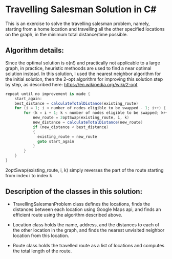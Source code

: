 # Travelling Salesman Solution in C#

This is an exercise to solve the travelling salesman problem, namely, starting from a home location and travelling all the other specified locations on the graph, in the minimum total distance/time possible.

## Algorithm details:

Since the optimal solution is o(n!) and practically not applicable to a large graph, in practice, heuristic methoods are used to find a near optimal solution instead.
In this solution, I used the nearest neighbor algorithm for the initial solution, then the 2-opt algorithm for improving this solution step by step, as described here: https://en.wikipedia.org/wiki/2-opt

```cs
repeat until no improvement is made {
    start_again:
    best_distance = calculateTotalDistance(existing_route)
    for (i = 1; i < number of nodes eligible to be swapped - 1; i++) {
        for (k = i + 1; k < number of nodes eligible to be swapped; k++) {
            new_route = 2optSwap(existing_route, i, k)
            new_distance = calculateTotalDistance(new_route)
            if (new_distance < best_distance)
            {
              existing_route = new_route
              goto start_again
            }
        }
    }
}
```

2optSwap(existing_route, i, k) simply reverses the part of the route starting from index i to index k

## Description of the classes in this solution:

* TravellingSalesmanProblem class defines the locations, finds the distances between each location using Google Maps api, and finds an efficient route using the algorithm described above.

* Location class holds the name, address, and the distances to each of the other location in the graph, and finds the nearest unvisited neighbor location from this location.

* Route class holds the travelled route as a list of locations and computes the total length of the route.

